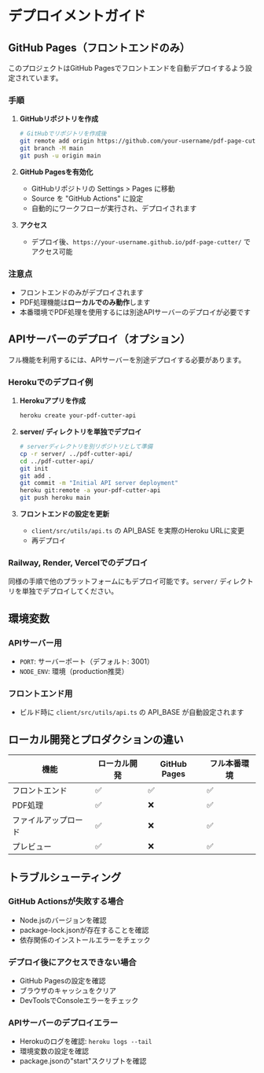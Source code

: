 # デプロイメントガイド

## GitHub Pages（フロントエンドのみ）

このプロジェクトはGitHub Pagesでフロントエンドを自動デプロイするよう設定されています。

### 手順

1. **GitHubリポジトリを作成**
   ```bash
   # GitHubでリポジトリを作成後
   git remote add origin https://github.com/your-username/pdf-page-cutter.git
   git branch -M main
   git push -u origin main
   ```

2. **GitHub Pagesを有効化**
   - GitHubリポジトリの Settings > Pages に移動
   - Source を "GitHub Actions" に設定
   - 自動的にワークフローが実行され、デプロイされます

3. **アクセス**
   - デプロイ後、`https://your-username.github.io/pdf-page-cutter/` でアクセス可能

### 注意点

- フロントエンドのみがデプロイされます
- PDF処理機能は**ローカルでのみ動作**します
- 本番環境でPDF処理を使用するには別途APIサーバーのデプロイが必要です

## APIサーバーのデプロイ（オプション）

フル機能を利用するには、APIサーバーを別途デプロイする必要があります。

### Herokuでのデプロイ例

1. **Herokuアプリを作成**
   ```bash
   heroku create your-pdf-cutter-api
   ```

2. **server/ ディレクトリを単独でデプロイ**
   ```bash
   # serverディレクトリを別リポジトリとして準備
   cp -r server/ ../pdf-cutter-api/
   cd ../pdf-cutter-api/
   git init
   git add .
   git commit -m "Initial API server deployment"
   heroku git:remote -a your-pdf-cutter-api
   git push heroku main
   ```

3. **フロントエンドの設定を更新**
   - `client/src/utils/api.ts` の API_BASE を実際のHeroku URLに変更
   - 再デプロイ

### Railway, Render, Vercelでのデプロイ

同様の手順で他のプラットフォームにもデプロイ可能です。`server/` ディレクトリを単独でデプロイしてください。

## 環境変数

### APIサーバー用
- `PORT`: サーバーポート（デフォルト: 3001）
- `NODE_ENV`: 環境（production推奨）

### フロントエンド用
- ビルド時に `client/src/utils/api.ts` の API_BASE が自動設定されます

## ローカル開発とプロダクションの違い

| 機能 | ローカル開発 | GitHub Pages | フル本番環境 |
|------|-------------|-------------|------------|
| フロントエンド | ✅ | ✅ | ✅ |
| PDF処理 | ✅ | ❌ | ✅ |
| ファイルアップロード | ✅ | ❌ | ✅ |
| プレビュー | ✅ | ❌ | ✅ |

## トラブルシューティング

### GitHub Actionsが失敗する場合
- Node.jsのバージョンを確認
- package-lock.jsonが存在することを確認
- 依存関係のインストールエラーをチェック

### デプロイ後にアクセスできない場合
- GitHub Pagesの設定を確認
- ブラウザのキャッシュをクリア
- DevToolsでConsoleエラーをチェック

### APIサーバーのデプロイエラー
- Herokuのログを確認: `heroku logs --tail`
- 環境変数の設定を確認
- package.jsonの"start"スクリプトを確認